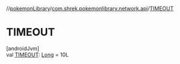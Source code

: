 //[pokemonLibrary](../../index.md)/[com.shrek.pokemonlibrary.network.api](index.md)/[TIMEOUT](-t-i-m-e-o-u-t.md)

# TIMEOUT

[androidJvm]\
val [TIMEOUT](-t-i-m-e-o-u-t.md): [Long](https://kotlinlang.org/api/latest/jvm/stdlib/kotlin/-long/index.html) = 10L
